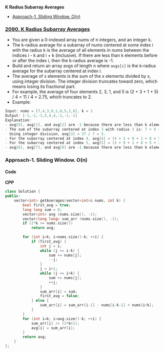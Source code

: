 **K Radius Subarray Averages**
- [Approach-1. Sliding Window. O(n)](#a1)

### [2090. K Radius Subarray Averages](https://leetcode.com/problems/k-radius-subarray-averages/description/)
- You are given a 0-indexed array nums of n integers, and an integer k.
- The k-radius average for a subarray of nums centered at some index i with the radius k is the average of all elements in nums between the indices i - k and i + k (inclusive). If there are less than k elements before or after the index i, then the k-radius average is -1.
- Build and return an array avgs of length n where `avgs[i]` is the k-radius average for the subarray centered at index i.
- The average of x elements is the sum of the x elements divided by x, using integer division. The integer division truncates toward zero, which means losing its fractional part.
- For example, the average of four elements 2, 3, 1, and 5 is (2 + 3 + 1 + 5) / 4 = 11 / 4 = 2.75, which truncates to 2.
- Example:
```c
Input: nums = [7,4,3,9,1,8,5,2,6], k = 3
Output: [-1,-1,-1,5,4,4,-1,-1,-1]
Explanation:
- avg[0], avg[1], and avg[2] are -1 because there are less than k elements before each index.
- The sum of the subarray centered at index 3 with radius 3 is: 7 + 4 + 3 + 9 + 1 + 8 + 5 = 37.
  Using integer division, avg[3] = 37 / 7 = 5.
- For the subarray centered at index 4, avg[4] = (4 + 3 + 9 + 1 + 8 + 5 + 2) / 7 = 4.
- For the subarray centered at index 5, avg[5] = (3 + 9 + 1 + 8 + 5 + 2 + 6) / 7 = 4.
- avg[6], avg[7], and avg[8] are -1 because there are less than k elements after each index.
```

<a name=a1></a>
### Approach-1. Sliding Window. O(n)
#### Code
<a name=cpp></a>
**CPP**
```cpp
class Solution {
public:
    vector<int> getAverages(vector<int>& nums, int k) {
        bool first_avg = true;
        long long sum = 0;
        vector<int> avg (nums.size(), -1);
        vector<long long> sum_arr (nums.size(), -1);
        if (2*k >= nums.size())
            return avg;
        
        for (int i=k; i<nums.size()-k; ++i) {
            if (first_avg) {
                int j = i;
                while (j >= i-k) {
                    sum += nums[j];
                    --j;
                }
                j = i+1;
                while (j <= i+k) {
                    sum += nums[j];
                    ++j;
                }
                sum_arr[i] = sum;
                first_avg = false;
            } else {
                sum_arr[i] = sum_arr[i-1] - nums[i-k-1] + nums[i+k];
            }
        }
        for (int i=k; i<avg.size()-k; ++i) {
            sum_arr[i] /= (2*k+1);
            avg[i] = sum_arr[i];
        }
        return avg;
    }
};
```

